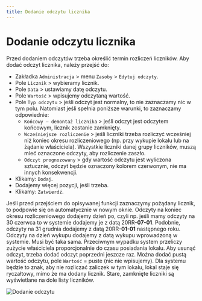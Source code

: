 ```yaml
---
title: Dodanie odczytu licznika
---
```


# Dodanie odczytu licznika

Przed dodaniem odczytów trzeba określić termin rozliczeń liczników. Aby dodać odczyt licznika, należy przejść do:

- Zakładka `Administracja` > menu `Zasoby` > `Edytuj odczyty`.
- Pole `Licznik` > wybieramy licznik.
- Pole `Data` > ustawiamy datę odczytu.
- Pole `Wartość` > wpisujemy odczytaną wartość.
- Pole `Typ odczytu` > jeśli odczyt jest normalny, to nie zaznaczamy nic w tym polu. Natomiast jeśli spełnia poniższe warunki, to zaznaczamy odpowiednie:
  - `Końcowy — demontaż licznika` > jeśli odczyt jest odczytem końcowym, licznik zostanie zamknięty.
  - `Wcześniejsze rozliczenie` > jeśli liczniki trzeba rozliczyć wcześniej niż koniec okresu rozliczeniowego (np. przy wykupie lokalu lub na żądanie właściciela). Wszystkie liczniki danej grupy liczników, muszą mieć oznaczone odczyty, aby rozliczenie zaszło.
  - `Odczyt prognozowany` > gdy wartość odczytu jest wyliczona sztucznie, odczyt będzie oznaczony kolorem czerwonym, nie ma innych konsekwencji.
- Klikamy: `Dodaj`.
- Dodajemy więcej pozycji, jeśli trzeba.
- Klikamy: `Zatwierdź`.

Jeśli przed przejściem do opisywanej funkcji zaznaczymy pożądany licznik, to podpowie się on automatycznie w nowym oknie. Odczyty na koniec okresu rozliczeniowego dodajemy dzień po, czyli np. jeśli mamy odczyty na 30 czerwca to w systemie dodajemy je z datą 20RR-**07-01**. Podobnie, odczyty na 31 grudnia dodajemy z datą 20RR-**01-01** następnego roku. Odczyty na dzień wykupu dodajemy z datą wykupu wprowadzoną w systemie. Musi być taka sama. Przeciwnym wypadku system przeliczy zużycie właściciela proporcjonalnie do czasu posiadania lokalu. Aby usunąć odczyt, trzeba dodać odczyt poprzedni jeszcze raz. Można dodać pustą wartość odczytu, pole `Wartość` = puste (nic nie wpisujemy). Dla systemu będzie to znak, aby nie rozliczać zaliczek w tym lokalu, lokal staje się ryczałtowy, mimo że ma dodany licznik. Stare, zamknięte liczniki są wyświetlane na dole listy liczników.

![Dodanie odczytu](dodanieodczytu.gif)